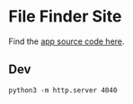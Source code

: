 # File Finder Site

Find the [app source code here](https://github.com/dumfoundedtech/filefinder).

## Dev

`python3 -m http.server 4040`
